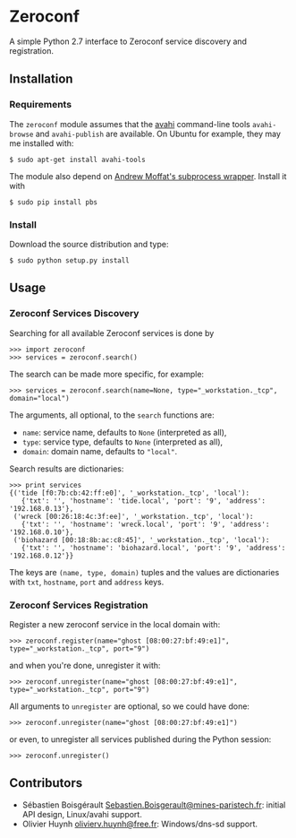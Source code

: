 Zeroconf
================================================================================

A simple Python 2.7 interface to Zeroconf service discovery and registration.

Installation
--------------------------------------------------------------------------------

### Requirements

The `zeroconf` module assumes that the [avahi](http://avahi.org/) command-line 
tools `avahi-browse` and `avahi-publish` are available.
On Ubuntu for example, they may me installed with:

    $ sudo apt-get install avahi-tools

The module also depend on [Andrew Moffat's subprocess wrapper][pbs]. Install
it with

    $ sudo pip install pbs

[pbs]: https://github.com/amoffat

### Install

Download the source distribution and type:

    $ sudo python setup.py install

Usage
--------------------------------------------------------------------------------

### Zeroconf Services Discovery

Searching for all available Zeroconf services is done by

    >>> import zeroconf
    >>> services = zeroconf.search()

The search can be made more specific, for example:

    >>> services = zeroconf.search(name=None, type="_workstation._tcp", domain="local")

The arguments, all optional, to the `search` functions are:

  - `name`: service name, defaults to `None` (interpreted as all),
  - `type`: service type, defaults to `None` (interpreted as all),
  - `domain`: domain name, defaults to `"local"`.

Search results are dictionaries:

    >>> print services
    {('tide [f0:7b:cb:42:ff:e0]', '_workstation._tcp', 'local'): 
       {'txt': '', 'hostname': 'tide.local', 'port': '9', 'address': '192.168.0.13'}, 
     ('wreck [00:26:18:4c:3f:ee]', '_workstation._tcp', 'local'): 
       {'txt': '', 'hostname': 'wreck.local', 'port': '9', 'address': '192.168.0.10'}, 
     ('biohazard [00:18:8b:ac:c8:45]', '_workstation._tcp', 'local'): 
       {'txt': '', 'hostname': 'biohazard.local', 'port': '9', 'address': '192.168.0.12'}}

The keys are `(name, type, domain)` tuples and the values are dictionaries with `txt`, 
`hostname`, `port` and `address` keys.

### Zeroconf Services Registration

Register a new zeroconf service in the local domain with:

    >>> zeroconf.register(name="ghost [08:00:27:bf:49:e1]", type="_workstation._tcp", port="9")

and when you're done, unregister it with:

    >>> zeroconf.unregister(name="ghost [08:00:27:bf:49:e1]", type="_workstation._tcp", port="9")

All arguments to `unregister` are optional, so we could have done:

    >>> zeroconf.unregister(name="ghost [08:00:27:bf:49:e1]")

or even, to unregister all services published during the Python session:

    >>> zeroconf.unregister()

Contributors
--------------------------------------------------------------------------------

  - Sébastien Boisgérault <Sebastien.Boisgerault@mines-paristech.fr>:
    initial API design, Linux/avahi support.
  - Olivier Huynh <olivierv.huynh@free.fr>: Windows/dns-sd support.



